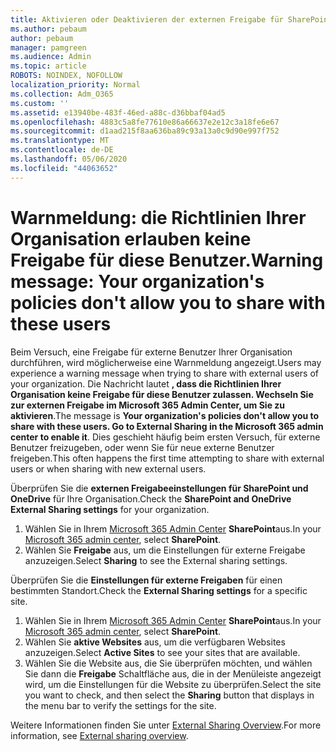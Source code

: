 ```yaml
---
title: Aktivieren oder Deaktivieren der externen Freigabe für SharePoint
ms.author: pebaum
author: pebaum
manager: pamgreen
ms.audience: Admin
ms.topic: article
ROBOTS: NOINDEX, NOFOLLOW
localization_priority: Normal
ms.collection: Adm_O365
ms.custom: ''
ms.assetid: e13940be-483f-46ed-a88c-d36bbaf04ad5
ms.openlocfilehash: 4883c5a8fe77610e86a66637e2e12c3a18fe6e67
ms.sourcegitcommit: d1aad215f8aa636ba89c93a13a0c9d90e997f752
ms.translationtype: MT
ms.contentlocale: de-DE
ms.lasthandoff: 05/06/2020
ms.locfileid: "44063652"
---
```

# <a name="warning-message-your-organizations-policies-dont-allow-you-to-share-with-these-users"></a><span data-ttu-id="5095b-102">Warnmeldung: die Richtlinien Ihrer Organisation erlauben keine Freigabe für diese Benutzer.</span><span class="sxs-lookup"><span data-stu-id="5095b-102">Warning message: Your organization's policies don't allow you to share with these users</span></span>

<span data-ttu-id="5095b-103">Beim Versuch, eine Freigabe für externe Benutzer Ihrer Organisation durchführen, wird möglicherweise eine Warnmeldung angezeigt.</span><span class="sxs-lookup"><span data-stu-id="5095b-103">Users may experience a warning message when trying to share with external users of your organization.</span></span> <span data-ttu-id="5095b-104">Die Nachricht lautet **, dass die Richtlinien Ihrer Organisation keine Freigabe für diese Benutzer zulassen. Wechseln Sie zur externen Freigabe im Microsoft 365 Admin Center, um Sie zu aktivieren**.</span><span class="sxs-lookup"><span data-stu-id="5095b-104">The message is **Your organization's policies don't allow you to share with these users. Go to External Sharing in the Microsoft 365 admin center to enable it**.</span></span> <span data-ttu-id="5095b-105">Dies geschieht häufig beim ersten Versuch, für externe Benutzer freizugeben, oder wenn Sie für neue externe Benutzer freigeben.</span><span class="sxs-lookup"><span data-stu-id="5095b-105">This often happens the first time attempting to share with external users or when sharing with new external users.</span></span>

<span data-ttu-id="5095b-106">Überprüfen Sie die **externen Freigabeeinstellungen für SharePoint und OneDrive** für Ihre Organisation.</span><span class="sxs-lookup"><span data-stu-id="5095b-106">Check the **SharePoint and OneDrive External Sharing settings** for your organization.</span></span>

1. <span data-ttu-id="5095b-107">Wählen Sie in Ihrem [Microsoft 365 Admin Center](https://admin.microsoft.com/AdminPortal/Home#/homepage">https://admin.microsoft.com/) **SharePoint**aus.</span><span class="sxs-lookup"><span data-stu-id="5095b-107">In your [Microsoft 365 admin center](https://admin.microsoft.com/AdminPortal/Home#/homepage">https://admin.microsoft.com/), select **SharePoint**.</span></span>
3. <span data-ttu-id="5095b-108">Wählen Sie **Freigabe** aus, um die Einstellungen für externe Freigabe anzuzeigen.</span><span class="sxs-lookup"><span data-stu-id="5095b-108">Select **Sharing** to see the External sharing settings.</span></span>

<span data-ttu-id="5095b-109">Überprüfen Sie die **Einstellungen für externe Freigaben** für einen bestimmten Standort.</span><span class="sxs-lookup"><span data-stu-id="5095b-109">Check the **External Sharing settings** for a specific site.</span></span>

1. <span data-ttu-id="5095b-110">Wählen Sie in Ihrem [Microsoft 365 Admin Center](https://admin.microsoft.com/AdminPortal/Home#/homepage">https://admin.microsoft.com/) **SharePoint**aus.</span><span class="sxs-lookup"><span data-stu-id="5095b-110">In your [Microsoft 365 admin center](https://admin.microsoft.com/AdminPortal/Home#/homepage">https://admin.microsoft.com/), select **SharePoint**.</span></span>
2. <span data-ttu-id="5095b-111">Wählen Sie **aktive Websites** aus, um die verfügbaren Websites anzuzeigen.</span><span class="sxs-lookup"><span data-stu-id="5095b-111">Select **Active Sites** to see your sites that are available.</span></span>
3. <span data-ttu-id="5095b-112">Wählen Sie die Website aus, die Sie überprüfen möchten, und wählen Sie dann die **Freigabe** Schaltfläche aus, die in der Menüleiste angezeigt wird, um die Einstellungen für die Website zu überprüfen.</span><span class="sxs-lookup"><span data-stu-id="5095b-112">Select the site you want to check, and then select the **Sharing** button that displays in the menu bar to verify the settings for the site.</span></span>

<span data-ttu-id="5095b-113">Weitere Informationen finden Sie unter [External Sharing Overview](https://docs.microsoft.com/sharepoint/external-sharing-overview).</span><span class="sxs-lookup"><span data-stu-id="5095b-113">For more information, see [External sharing overview](https://docs.microsoft.com/sharepoint/external-sharing-overview).</span></span>